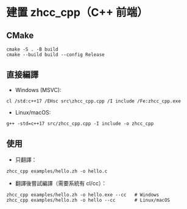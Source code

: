 # 建置 zhcc_cpp（C++ 前端）

## CMake
```
cmake -S . -B build
cmake --build build --config Release
```

## 直接編譯
- Windows (MSVC):
```
cl /std:c++17 /EHsc src\zhcc_cpp.cpp /I include /Fe:zhcc_cpp.exe
```
- Linux/macOS:
```
g++ -std=c++17 src/zhcc_cpp.cpp -I include -o zhcc_cpp
```

## 使用
- 只翻譯：
```
zhcc_cpp examples/hello.zh -o hello.c
```
- 翻譯後嘗試編譯（需要系統有 cl/cc）：
```
zhcc_cpp examples/hello.zh -o hello.exe --cc   # Windows
zhcc_cpp examples/hello.zh -o hello --cc       # Linux/macOS
```
